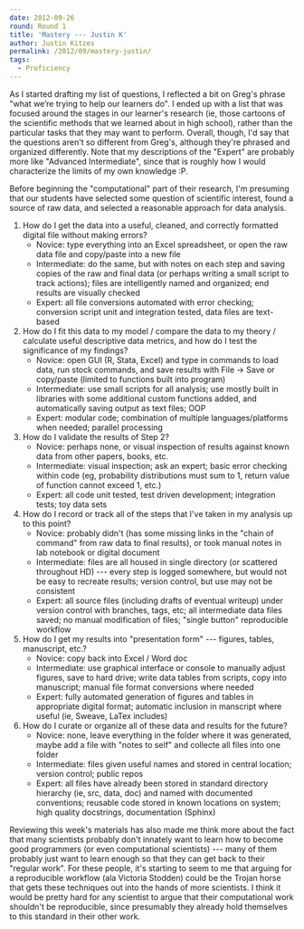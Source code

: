 ```yaml
---
date: 2012-09-26
round: Round 1
title: 'Mastery --- Justin K'
author: Justin Kitzes
permalink: /2012/09/mastery-justin/
tags:
  - Proficiency
---
```

As I started drafting my list of questions, I reflected a bit on Greg's phrase "what we’re trying to help our learners do". I ended up with a list that was focused around the stages in our learner's research (ie, those cartoons of the scientific methods that we learned about in high school), rather than the particular tasks that they may want to perform. Overall, though, I'd say that the questions aren't so different from Greg's, although they're phrased and organized differently. Note that my descriptions of the "Expert" are probably more like "Advanced Intermediate", since that is roughly how I would characterize the limits of my own knowledge :P.

Before beginning the "computational" part of their research, I'm presuming that our students have selected some question of scientific interest, found a source of raw data, and selected a reasonable approach for data analysis.

1.  How do I get the data into a useful, cleaned, and correctly formatted digital file without making errors? 
    *   Novice: type everything into an Excel spreadsheet, or open the raw data file and copy/paste into a new file
    *   Intermediate: do the same, but with notes on each step and saving copies of the raw and final data (or perhaps writing a small script to track actions); files are intelligently named and organized; end results are visually checked
    *   Expert: all file conversions automated with error checking; conversion script unit and integration tested, data files are text-based
2.  How do I fit this data to my model / compare the data to my theory / calculate useful descriptive data metrics, and how do I test the significance of my findings? 
    *   Novice: open GUI (R, Stata, Excel) and type in commands to load data, run stock commands, and save results with File -> Save or copy/paste (limited to functions built into program)
    *   Intermediate: use small scripts for all analysis; use mostly built in libraries with some additional custom functions added, and automatically saving output as text files; OOP
    *   Expert: modular code; combination of multiple languages/platforms when needed; parallel processing
3.  How do I validate the results of Step 2? 
    *   Novice: perhaps none, or visual inspection of results against known data from other papers, books, etc.
    *   Intermediate: visual inspection; ask an expert; basic error checking within code (eg, probability distributions must sum to 1, return value of function cannot exceed 1, etc.)
    *   Expert: all code unit tested, test driven development; integration tests; toy data sets
4.  How do I record or track all of the steps that I've taken in my analysis up to this point? 
    *   Novice: probably didn't (has some missing links in the "chain of command" from raw data to final results), or took manual notes in lab notebook or digital document
    *   Intermediate: files are all housed in single directory (or scattered throughout HD) --- every step is logged somewhere, but would not be easy to recreate results; version control, but use may not be consistent
    *   Expert: all source files (including drafts of eventual writeup) under version control with branches, tags, etc; all intermediate data files saved; no manual modification of files; "single button" reproducible workflow
5.  How do I get my results into "presentation form" --- figures, tables, manuscript, etc.? 
    *   Novice: copy back into Excel / Word doc
    *   Intermediate: use graphical interface or console to manually adjust figures, save to hard drive; write data tables from scripts, copy into manuscript; manual file format conversions where needed
    *   Expert: fully automated generation of figures and tables in appropriate digital format; automatic inclusion in manscript where useful (ie, Sweave, LaTex includes)
6.  How do I curate or organize all of these data and results for the future? 
    *   Novice: none, leave everything in the folder where it was generated, maybe add a file with "notes to self" and collecte all files into one folder
    *   Intermediate: files given useful names and stored in central location; version control; public repos
    *   Expert: all files have already been stored in standard directory hierarchy (ie, src, data, doc) and named with documented conventions; reusable code stored in known locations on system; high quality docstrings, documentation (Sphinx)

Reviewing this week's materials has also made me think more about the fact that many scientists probably don't innately want to learn how to become good programmers (or even computational scientists) --- many of them probably just want to learn enough so that they can get back to their "regular work". For these people, it's starting to seem to me that arguing for a reproducible workflow (ala Victoria Stodden) could be the Trojan horse that gets these techniques out into the hands of more scientists. I think it would be pretty hard for any scientist to argue that their computational work shouldn't be reproducible, since presumably they already hold themselves to this standard in their other work.

